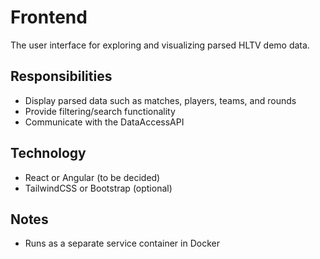 # Frontend

The user interface for exploring and visualizing parsed HLTV demo data.

## Responsibilities

- Display parsed data such as matches, players, teams, and rounds
- Provide filtering/search functionality
- Communicate with the DataAccessAPI

## Technology

- React or Angular (to be decided)
- TailwindCSS or Bootstrap (optional)

## Notes

- Runs as a separate service container in Docker
